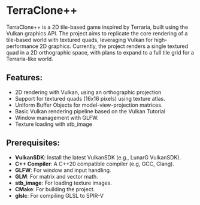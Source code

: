 # TerraClone++

TerraClone++ is a 2D tile-based game inspired by Terraria, built using the Vulkan graphics API. The project aims to replicate the core rendering of a tile-based world with textured quads, leveraging Vulkan for high-performance 2D graphics.
Currently, the project renders a single textured quad in a 2D orthographic space, with plans to expand to a full tile grid for a Terraria-like world.

## Features:
- 2D rendering with Vulkan, using an orthographic projection
- Support for textured quads (16x16 pixels) using texture atlas.
- Uniform Buffer Objects for model-view-projection matrices.
- Basic Vulkan rendering pipeline based on the Vulkan Tutorial
- Window management with GLFW.
- Texture loading with stb_image

## Prerequisites:
- **VulkanSDK**: Install the latest VulkanSDK (e.g., LunarG VulkanSDK).
- **C++ Compiler**: A C++20 compatible compiler (e.g, GCC, Clang).
- **GLFW**: For window and input handling.
- **GLM**: For matrix and vector math.
- **stb_image**: For loading texture images.
- **CMake**: For building the project.
- **glslc**: For compiling GLSL to SPIR-V
